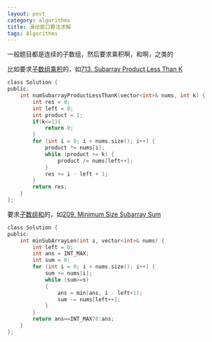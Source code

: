```yaml
---
layout: post
category: algorithms
title: 滑动窗口算法求解
tags: Algorithms
---
```


一般题目都是连续的子数组，然后要求乘积啊，和啊，之类的

比如要求[子数组乘积](https://leetcode.com/problems/subarray-product-less-than-k/description/)的，如[713. Subarray Product Less Than K](https://mafulong.top/leetcode/2018/10/05/713.-Subarray-Product-Less-Than-K.html)

```c
class Solution {
public:
	int numSubarrayProductLessThanK(vector<int>& nums, int k) {
		int res = 0;
		int left = 0;
		int product = 1;
        if(k<=1){
            return 0;
        }
		for (int i = 0; i < nums.size(); i++) {
			product *= nums[i];
			while (product >= k) {
				product /= nums[left++];
			}
			res += i - left + 1;
		}
		return res;
	}
};
```

要求[子数组和](https://leetcode.com/problems/minimum-size-subarray-sum/description/)的，如[209. Minimum Size Subarray Sum](https://mafulong.top/leetcode/2018/05/15/leetcode209.html)

```c
class Solution {
public:
	int minSubArrayLen(int s, vector<int>& nums) {
		int left = 0;
		int ans = INT_MAX;
		int sum = 0;
		for (int i = 0; i < nums.size(); i++) {
			sum += nums[i];
			while (sum>=s)
			{
				ans = min(ans, i - left+1);
				sum -= nums[left++];
			}
		}
		return ans==INT_MAX?0:ans;
	}
};
```